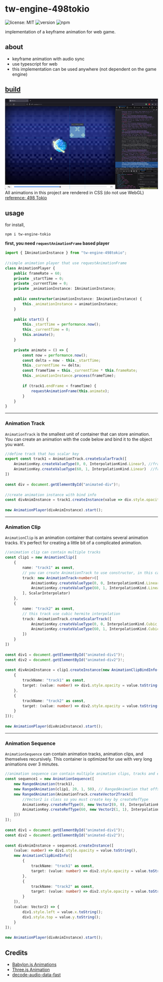 # tw-engine-498tokio
![license: MIT](https://img.shields.io/github/license/noname0310/tw-engine-498tokio)
![version](https://img.shields.io/npm/v/tw-engine-498tokio)
![npm](https://img.shields.io/npm/dw/tw-engine-498tokio)

implementation of a keyframe animation for web game.

## about
- keyframe animation with audio sync
- use typescript for web
- this implementation can be used anywhere (not dependent on the game engine)

## [build](https://noname0310.github.io//tw-engine-498tokio/build/index.html)
![preview](docs/preview.png)
All animations in this project are rendered in CSS (do not use WebGL)
[reference: 498 Tokio](https://www.youtube.com/watch?v=-lHRRVnoE0Y)

## usage
for install,
```npm
npm i tw-engine-tokio
```



**first, you need `requestAnimationFrame` based player**

```typescript
import { IAnimationInstance } from "tw-engine-498tokio";

//simple animation player that use requestAnimationFrame
class AnimationPlayer {
    public frameRate = 60;
    private _startTime = 0;
    private _currentTime = 0;
    private _animationInstance: IAnimationInstance;

    public constructor(animationInstance: IAnimationInstance) {
        this._animationInstance = animationInstance;
    }

    public start() {
        this._startTime = performance.now();
        this._currentTime = 0;
        this.animate();
    }

    private animate = () => {
        const now = performance.now();
        const delta = now - this._startTime;
        this._currentTime += delta;
        const frameTime = this._currentTime * this.frameRate;
        this._animationInstance.process(frameTime);
        
        if (track1.endFrame < frameTime) {
            requestAnimationFrame(this.animate);
        }
    }
}
```

---
### Animation Track
`AnimationTrack` is the smallest unit of container that can store animation.
You can create an animation with the code below and bind it to the object you want.

```typescript
//define track that has scalar key
export const track1 = AnimationTrack.createScalarTrack([
    AnimationKey.createValueType(0, 0, InterpolationKind.Linear), //frame 0, value 0
    AnimationKey.createValueType(60, 1, InterpolationKind.Linear)  //frame 60, value 1
])

const div = document.getElementById("animated-div")!;

//create animation instance with bind info
const divAnimInstance = track1.createInstance(value => div.style.opacity = value.toString());

new AnimationPlayer(divAnimInstance).start();
```

---
### Animation Clip
`AnimationClip` is an animation container that contains several animation tracks. It's perfect for creating a little bit of a complicated animation.

```typescript
//animation clip can contain multiple tracks
const clip1 = new AnimationClip([
    {
        name: "track1" as const,
        // you can create AnimationTrack to use constructor, in this case, AnimationTrack need interpolator
        track: new AnimationTrack<number>([
            AnimationKey.createValueType(0, 0, InterpolationKind.Linear), //frame 0, value 0
            AnimationKey.createValueType(60, 1, InterpolationKind.Linear)  //frame 60, value 1
        ], ScalarInterpolator)
    },
    {
        name: "track2" as const,
        // this track use cubic hermite interpolation
        track: AnimationTrack.createScalarTrack([
            AnimationKey.createValueType(0, 0, InterpolationKind.Cubic, 0, 0), //frame 0, value 0
            AnimationKey.createValueType(60, 1, InterpolationKind.Cubic, 0, 0)  //frame 120, value 1
        ])
    }
])

const div1 = document.getElementById("animated-div1")!;
const div2 = document.getElementById("animated-div2")!;

const divAnimInstance = clip1.createInstance(new AnimationClipBindInfo([
    {
        trackName: "track1" as const,
        target: (value: number) => div1.style.opacity = value.toString()
    },
    {
        trackName: "track2" as const,
        target: (value: number) => div2.style.opacity = value.toString()
    }
]));

new AnimationPlayer(divAnimInstance).start();
```

---
### Animation Sequence
`AnimationSequence` can contain animation tracks, animation clips, and themselves recursively.
This container is optimized for use with very long animations over 3 minutes.

```typescript
//animation sequence can contain multiple animation clips, tracks and even them self
const sequence1 = new AnimationSequence([
    new RangedAnimation(track1),
    new RangedAnimation(clip1, 20, 1, 50), // RangedAnimation that offset 20, start frame 1, end frame 50
    new RangedAnimation(AnimationTrack.createVector2Track([
        //Vector2 is class so you must create key by createRefType
        AnimationKey.createRefType(0, new Vector2(0, 0), InterpolationKind.Linear), //frame 0, value 0, 0
        AnimationKey.createRefType(60, new Vector2(1, 1), InterpolationKind.Linear)  //frame 60, value 1, 1
    ]))
]);

const div1 = document.getElementById("animated-div1")!;
const div2 = document.getElementById("animated-div2")!;

const divAnimInstance = sequence1.createInstance([
    (value: number) => div1.style.opacity = value.toString(),
    new AnimationClipBindInfo([
        {
            trackName: "track1" as const,
            target: (value: number) => div2.style.opacity = value.toString()
        },
        {
            trackName: "track2" as const,
            target: (value: number) => div2.style.opacity = value.toString()
        }
    ]),
    (value: Vector2) => {
        div1.style.left = value.x.toString();
        div1.style.top = value.y.toString();
    }
]);

new AnimationPlayer(divAnimInstance).start();
```

## Credits

- [Babylon.js Animations](https://github.com/BabylonJS/Babylon.js/tree/master/packages/dev/core/src/Animations)
- [Three.js Animation](https://github.com/mrdoob/three.js/tree/dev/src/animation)
- [decode-audio-data-fast](https://github.com/soundcut/decode-audio-data-fast)